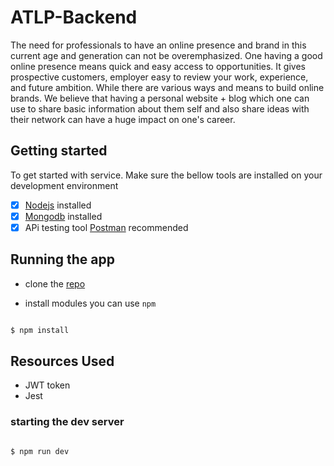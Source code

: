 <!-- @format -->

# ATLP-Backend

The need for professionals to have an online presence and brand in this current age and generation can not be overemphasized. One having a good online presence means quick and easy access to opportunities. It gives prospective customers, employer easy to review your work, experience, and future ambition. While there are various ways and means to build online brands. We believe that having a personal website + blog which one can use to share basic information about them self and also share ideas with their network can have a huge impact on one's career.

## Getting started

To get started with service. Make sure the bellow tools are installed on your development environment

- [x] [Nodejs](https://nodejs.org/en/) installed
- [x] [Mongodb](https://www.mongodb.com/) installed
- [x] APi testing tool [Postman](https://www.postman.com/) recommended

## Running the app

- clone the [repo](https://github.com/fab-ryan/BackEndAPI_Capston_Project.git)

- install modules you can use `npm`

```sh

$ npm install
```

## Resources Used

- JWT token
- Jest

### starting the dev server

```

$ npm run dev
```
